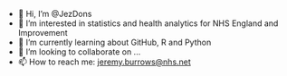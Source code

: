 - 👋 Hi, I’m @JezDons
- 👀 I’m interested in statistics and health analytics for NHS England and Improvement
- 🌱 I’m currently learning about GitHub, R and Python
- 💞️ I’m looking to collaborate on ...
- 📫 How to reach me: jeremy.burrows@nhs.net

<!---
JezDons/JezDons is a ✨ special ✨ repository because its `README.md` (this file) appears on your GitHub profile.
You can click the Preview link to take a look at your changes.
--->
